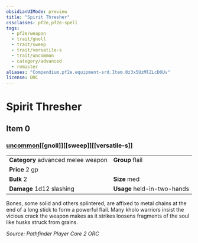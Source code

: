 ```yaml
---
obsidianUIMode: preview
title: "Spirit Thresher"
cssclasses: pf2e,pf2e-spell
tags:
  - pf2e/weapon
  - trait/gnoll
  - trait/sweep
  - trait/versatile-s
  - trait/uncommon
  - category/advanced
  - remaster
aliases: "Compendium.pf2e.equipment-srd.Item.0z3x5UzMlZLcDOUv"
license: ORC
---
```

# Spirit Thresher
## Item 0
### [uncommon](uncommon "Uncommon Rarity Trait")[[gnoll]][[sweep]][[versatile-s]]

|  |  |
| -- | -- |
| **Category** advanced melee weapon | **Group** flail |
| **Price** 2 gp |  |
| **Bulk** 2 | **Size** med |
| **Damage** 1d12 slashing  | **Usage** held-in-two-hands |



Bones, some solid and others splintered, are affixed to metal chains at the end of a long stick to form a powerful flail. Many kholo warriors insist the vicious crack the weapon makes as it strikes loosens fragments of the soul like husks struck from grains.

*Source: Pathfinder Player Core 2*
*ORC*